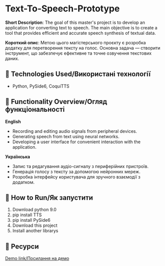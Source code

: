 # Text-To-Speech-Prototype
**Short Description**: The goal of this master's project is to develop an application for converting text to speech. The main objective is to create a tool that provides efficient and accurate speech synthesis of textual data.


**Короткий опис**: Метою цього магістерського проєкту є розробка додатку для перетворення тексту на голос. Основна задача — створити інструмент, що забезпечує ефективне та точне озвучення текстових даних.

## 🔧 Technologies Used/Використані технології
- Python, PySide6, CoquiTTS

## 📖 Functionality Overview/Огляд функціональності  
**English**
- Recording and editing audio signals from peripheral devices.  
- Generating speech from text using neural networks.  
- Developing a user interface for convenient interaction with the application.


**Українська**
- Запис та редагування аудіо-сигналу з периферійних пристроїв.  
- Генерація голосу з тексту за допомогою нейронних мереж.  
- Розробка інтерфейсу користувача для зручного взаємодії з додатком.

## 🚀 How to Run/Як запустити
1. Download python 9.0
2. pip install TTS
3. pip install PySide6
4. Download this project
5. Install another librarys

## 🔗 Ресурси
[Demo link/Посилання на демо](https://github.com/user-attachments/assets/fd775c62-504f-4e98-912c-8debaa11f22e)
